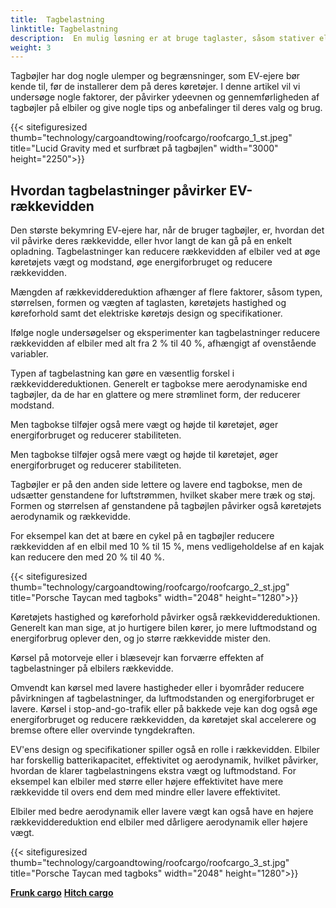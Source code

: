 ```yaml
---
title:  Tagbelastning
linktitle: Tagbelastning
description:  En mulig løsning er at bruge taglaster, såsom stativer eller kasser, til at øge elbilernes lagerkapacitet. Tagbøjler kan hjælpe med at transportere omfangsrige, tunge eller uregelmæssigt formede genstande som ski, cykler, kajakker eller telte.
weight: 3
---
```

<!-- markdownlint-disable MD033 -->
Tagbøjler har dog nogle ulemper og begrænsninger, som EV-ejere bør kende til, før de installerer dem på deres køretøjer.
I denne artikel vil vi undersøge nogle faktorer, der påvirker ydeevnen og gennemførligheden af ​​tagbøjler på elbiler og give nogle tips og anbefalinger til deres valg og brug.

{{< sitefiguresized thumb="technology/cargoandtowing/roofcargo/roofcargo_1_st.jpeg" title="Lucid Gravity med et surfbræt på tagbøjlen" width="3000" height="2250">}}

## Hvordan tagbelastninger påvirker EV-rækkevidden

Den største bekymring EV-ejere har, når de bruger tagbøjler, er, hvordan det vil påvirke deres rækkevidde, eller hvor langt de kan gå på en enkelt opladning. Tagbelastninger kan reducere rækkevidden af ​​elbiler ved at øge køretøjets vægt og modstand, øge energiforbruget og reducere rækkevidden.

Mængden af ​​rækkeviddereduktion afhænger af flere faktorer, såsom typen, størrelsen, formen og vægten af ​​taglasten, køretøjets hastighed og køreforhold samt det elektriske køretøjs design og specifikationer.

Ifølge nogle undersøgelser og eksperimenter kan tagbelastninger reducere rækkevidden af ​​elbiler med alt fra 2 % til 40 %, afhængigt af ovenstående variabler.

Typen af ​​tagbelastning kan gøre en væsentlig forskel i rækkeviddereduktionen. Generelt er tagbokse mere aerodynamiske end tagbøjler, da de har en glattere og mere strømlinet form, der reducerer modstand.

Men tagbokse tilføjer også mere vægt og højde til køretøjet, øger energiforbruget og reducerer stabiliteten.

Men tagbokse tilføjer også mere vægt og højde til køretøjet, øger energiforbruget og reducerer stabiliteten.

Tagbøjler er på den anden side lettere og lavere end tagbokse, men de udsætter genstandene for luftstrømmen, hvilket skaber mere træk og støj. Formen og størrelsen af ​​genstandene på tagbøjlen påvirker også køretøjets aerodynamik og rækkevidde.

For eksempel kan det at bære en cykel på en tagbøjler reducere rækkevidden af ​​en elbil med 10 % til 15 %, mens vedligeholdelse af en kajak kan reducere den med 20 % til 40 %.

{{< sitefiguresized thumb="technology/cargoandtowing/roofcargo/roofcargo_2_st.jpg" title="Porsche Taycan med tagboks" width="2048" height="1280">}}

Køretøjets hastighed og køreforhold påvirker også rækkeviddereduktionen. Generelt kan man sige, at jo hurtigere bilen kører, jo mere luftmodstand og energiforbrug oplever den, og jo større rækkevidde mister den.

Kørsel på motorveje eller i blæsevejr kan forværre effekten af ​​tagbelastninger på elbilers rækkevidde.

Omvendt kan kørsel med lavere hastigheder eller i byområder reducere påvirkningen af ​​tagbelastninger, da luftmodstanden og energiforbruget er lavere. Kørsel i stop-and-go-trafik eller på bakkede veje kan dog også øge energiforbruget og reducere rækkevidden, da køretøjet skal accelerere og bremse oftere eller overvinde tyngdekraften.

EV'ens design og specifikationer spiller også en rolle i rækkevidden. Elbiler har forskellig batterikapacitet, effektivitet og aerodynamik, hvilket påvirker, hvordan de klarer tagbelastningens ekstra vægt og luftmodstand. For eksempel kan elbiler med større eller højere effektivitet have mere rækkevidde til overs end dem med mindre eller lavere effektivitet.

Elbiler med bedre aerodynamik eller lavere vægt kan også have en højere rækkeviddereduktion end elbiler med dårligere aerodynamik eller højere vægt.

{{< sitefiguresized thumb="technology/cargoandtowing/roofcargo/roofcargo_3_st.jpg" title="Porsche Taycan med tagboks" width="2048" height="1280">}}

<div class="mt-3 mb-3">
     <a href="../frunkcargo/" class="text-decoration-none text-black"><strong><i class="bi-arrow-left"></i> Frunk cargo</strong></a>
     <a href="../hitchcargo/" class="text-decoration-none text-black float-end"><strong>Hitch cargo <i class="bi-arrow-right"></i></strong></a>
</div>